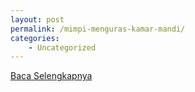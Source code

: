 ```yaml
---
layout: post
permalink: /mimpi-menguras-kamar-mandi/
categories:
    - Uncategorized
---
```


[Baca Selengkapnya](/01)
